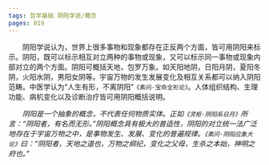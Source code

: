```yaml
---
tags: 哲学基础 阴阳学说/概念
pages: 019
---
```

&emsp;&emsp;阴阳学说认为，世界上很多事物和现象都存在正反两个方面，皆可用阴阳来标示。阴阳，既可以标示相互对立两种的事物或现象，又可以标示同一事物或现象内部对立的两个方面。阴阳可概括天地，包罗万象。如天阳地阴，日阳月阴，夏阳冬阴，火阳水阴，男阳女阴等。宇宙万物的发生发展变化及相互关系都可以纳入阴阳范畴。中医学认为“人生有形，不离阴阳”`《素问·宝命全形论》`。人体组织结构、生理功能、病机变化以及诊断治疗皆可用阴阳概括说明。

&emsp;&emsp;<dfn color="e47b7f">阴阳是一个抽象的概念，不代表任何物质实体。正如`《灵枢·阴阳系日月》`所言：“阴阳者，有名而无形。”阴阳概念具有极大的普适性，阴阳的对立统一法广泛地存在于宇宙万物之中，是事物发生、发展、变化的普遍规律。`《素问·阴阳应象大论》`曰：“阴阳者，天地之道也，万物之纲纪，变化之父母，生杀之本始，神明之府也。”</dfn>